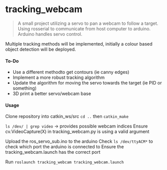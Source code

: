 # tracking_webcam

>A small project utilizing a servo to pan a webcam to follow a target.
Using rosserial to communicate from host computer to arduino. Arduino handles servo control.

Multiple tracking methods will be implemented, initially a colour based object detection will be deployed.

#### To-Do
- Use a different methodto get contours (ie canny edges)
- Implement a more robust tracking algorithm
- Update the algorithm for moving the servo towards the target (ie PID or something)
- 3D print a better servo/webcam base

#### Usage

Clone repository into catkin_ws/src
`cd ..` then `catkin_make`

`ls /dev/ | grep video` -> provides possible webcam indices
Ensure cv.VideoCapture(X) in tracking_webcam.py is using a valid argument

Upload the ros_servo_sub.ino to the arduino
Check `ls /dev/ttyACM*` to check which port the arduino is connected to
Ensure the tracking_webcam.launch has the correct port

Run `roslaunch tracking_webcam tracking_webcam.launch`

